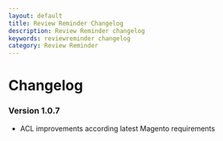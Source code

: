 ```yaml
---
layout: default
title: Review Reminder Changelog
description: Review Reminder changelog
keywords: reviewreminder changelog
category: Review Reminder
---
```


# Changelog

### Version 1.0.7

 -  ACL improvements according latest Magento requirements
